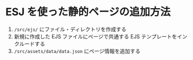 # ESJ を使った静的ページの追加方法

1. `/src/ejs/` にファイル・ディレクトリを作成する
1. 新規に作成した EJS ファイルにページで共通する EJS テンプレートをインクルードする
1. `/src/assets/data/data.json` にページ情報を追加する
